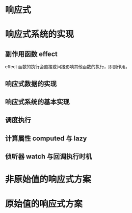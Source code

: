 # 响应式

# 响应式系统的实现

## 副作用函数 effect

effect 函数的执行会直接或间接影响其他函数的执行，即副作用。

## 响应式数据的实现

## 响应式系统的基本实现

## 调度执行

## 计算属性 computed 与 lazy

## 侦听器 watch 与回调执行时机

# 非原始值的响应式方案

# 原始值的响应式方案